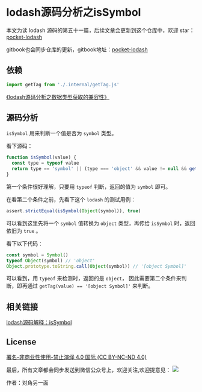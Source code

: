# lodash源码分析之isSymbol

本文为读 lodash 源码的第五十一篇，后续文章会更新到这个仓库中，欢迎 star：[pocket-lodash](https://github.com/yeyuqiudeng/pocket-lodash)

gitbook也会同步仓库的更新，gitbook地址：[pocket-lodash](https://www.gitbook.com/book/yeyuqiudeng/pocket-lodash/details)

## 依赖

```javascript
import getTag from './.internal/getTag.js'
```

[《lodash源码分析之数据类型获取的兼容性》](internal/getTag.md)

## 源码分析

`isSymbol` 用来判断一个值是否为 `symbol` 类型。

看下源码：

```javascript
function isSymbol(value) {
  const type = typeof value
  return type == 'symbol' || (type === 'object' && value != null && getTag(value) == '[object Symbol]')
}
```

第一个条件很好理解，只要用 `typeof` 判断，返回的值为 `symbol` 即可。

在看第二个条件之前，先看下这个 `lodash` 的测试用例：

```javascript
assert.strictEqual(isSymbol(Object(symbol)), true)
```

可以看到这里先将一个 `symbol` 值转换为 `object` 类型，再传给 `isSymbol` 时，返回依旧为 `true` 。

看下以下代码：

```javascript
const symbol = Symbol()
typeof Object(symbol) // 'object'
Object.prototype.toString.call(Object(symbol)) // '[object Symbol]'
```

可以看到，用 `typeof` 来检测时，返回的是 `object`， 因此需要第二个条件来判断，即再通过 `getTag(value) == '[object Symbol]'`  来判断。

## 相关链接

[lodash源码解释：isSymbol](https://www.yuque.com/lanchengtie/rbtkp2/goho6n)

## License

[署名-非商业性使用-禁止演绎 4.0 国际 (CC BY-NC-ND 4.0)](http://creativecommons.org/licenses/by-nc-nd/4.0/)

最后，所有文章都会同步发送到微信公众号上，欢迎关注,欢迎提意见：  ![](https://raw.githubusercontent.com/yeyuqiudeng/resource/master/images/qrcode_front-end-article.jpg) 

作者：对角另一面 
